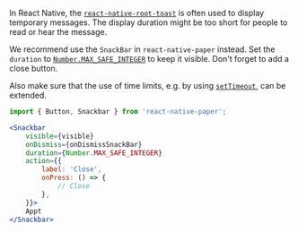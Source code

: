 In React Native, the [`react-native-root-toast`](https://github.com/magicismight/react-native-root-toast) is often used to display temporary messages. The display duration might be too short for people to read or hear the message.

We recommend use the `SnackBar` in `react-native-paper` instead. Set the `duration` to [`Number.MAX_SAFE_INTEGER`](https://developer.mozilla.org/en-US/docs/Web/JavaScript/Reference/Global_Objects/Number/MAX_SAFE_INTEGER) to keep it visible. Don't forget to add a close button.

Also make sure that the use of time limits, e.g. by using [`setTimeout`](https://developer.mozilla.org/en-US/docs/Web/API/setTimeout), can be extended.

```jsx
import { Button, Snackbar } from 'react-native-paper';

<Snackbar
    visible={visible}
    onDismiss={onDismissSnackBar}
    duration={Number.MAX_SAFE_INTEGER}
    action={{
        label: 'Close',
        onPress: () => {
            // Close
        },
    }}>
    Appt
</Snackbar>
```
